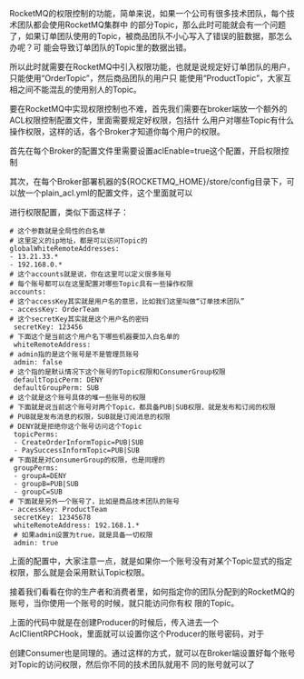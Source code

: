 RocketMQ的权限控制的功能，简单来说，如果一个公司有很多技术团队，每个技术团队都会使用RocketMQ集群中
的部分Topic，那么此时可能就会有一个问题了，如果订单团队使用的Topic，被商品团队不小心写入了错误的脏数据，那怎么办呢？可
能会导致订单团队的Topic里的数据出错。

所以此时就需要在RocketMQ中引入权限功能，也就是说规定好订单团队的用户，只能使用“OrderTopic”，然后商品团队的用户只
能使用“ProductTopic”，大家互相之间不能混乱的使用别人的Topic。

要在RocketMQ中实现权限控制也不难，首先我们需要在broker端放一个额外的ACL权限控制配置文件，里面需要规定好权限，包括什
么用户对哪些Topic有什么操作权限，这样的话，各个Broker才知道你每个用户的权限。

首先在每个Broker的配置文件里需要设置aclEnable=true这个配置，开启权限控制

其次，在每个Broker部署机器的${ROCKETMQ_HOME}/store/config目录下，可以放一个plain_acl.yml的配置文件，这个里面就可以

进行权限配置，类似下面这样子：
````
# 这个参数就是全局性的白名单
# 这里定义的ip地址，都是可以访问Topic的
globalWhiteRemoteAddresses:
- 13.21.33.*
- 192.168.0.*
# 这个accounts就是说，你在这里可以定义很多账号
# 每个账号都可以在这里配置对哪些Topic具有一些操作权限
accounts:
# 这个accessKey其实就是用户名的意思，比如我们这里叫做“订单技术团队”
- accessKey: OrderTeam
# 这个secretKey其实就是这个用户名的密码
 secretKey: 123456
# 下面这个是当前这个用户名下哪些机器要加入白名单的
 whiteRemoteAddress:
# admin指的是这个账号是不是管理员账号
 admin: false
# 这个指的是默认情况下这个账号的Topic权限和ConsumerGroup权限
 defaultTopicPerm: DENY
 defaultGroupPerm: SUB
# 这个就是这个账号具体的堆一些账号的权限
# 下面就是说当前这个账号对两个Topic，都具备PUB|SUB权限，就是发布和订阅的权限
# PUB就是发布消息的权限，SUB就是订阅消息的权限
# DENY就是拒绝你这个账号访问这个Topic
 topicPerms:
 - CreateOrderInformTopic=PUB|SUB
 - PaySuccessInformTopic=PUB|SUB
# 下面就是对ConsumerGroup的权限，也是同理的
 groupPerms:
 - groupA=DENY
 - groupB=PUB|SUB
 - groupC=SUB
# 下面就是另外一个账号了，比如是商品技术团队的账号
- accessKey: ProductTeam
 secretKey: 12345678
 whiteRemoteAddress: 192.168.1.*
 # 如果admin设置为true，就是具备一切权限
 admin: true
 ````
上面的配置中，大家注意一点，就是如果你一个账号没有对某个Topic显式的指定权限，那么就是会采用默认Topic权限。

接着我们看看在你的生产者和消费者里，如何指定你的团队分配到的RocketMQ的账号，当你使用一个账号的时候，就只能访问你有权
限的Topic。

上面的代码中就是在创建Producer的时候后，传入进去一个AclClientRPCHook，里面就可以设置你这个Producer的账号密码，对于

创建Consumer也是同理的。通过这样的方式，就可以在Broker端设置好每个账号对Topic的访问权限，然后你不同的技术团队就用不
同的账号就可以了